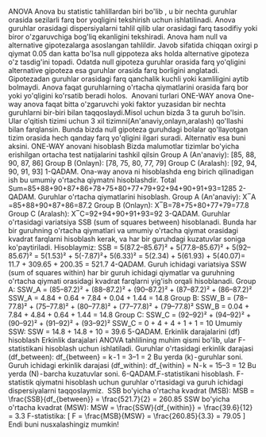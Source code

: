 ANOVA
Anova bu statistic tahlillardan biri bo'lib , u bir nechta guruhlar orasida sezilarli farq bor yoqligini tekshirish uchun ishlatilinadi. Anova guruhlar orasidagi dispersiyalarni tahlil qilib ular orasidagi farq tasodifiy yoki biror o'zgaruvchiga bog'liq ekanligini tekshiradi.
Anova ham null va alternative gipotezalarga asoslangan tahlildir. Javob sifatida chiqqan oxirgi p qiymat 0.05 dan katta bo'lsa null gippoteza aks holda alternative gipoteza o'z tasdig'ini topadi. Odatda null gipoteza guruhlar orasida farq yo'qligini alternative gipoteza esa guruhlar orasida farq borligini anglatadi. Gipotezadan guruhlar orasidagi farq qanchalik kuchli yoki kamliligini aytib bolmaydi. Anova faqat guruhlarning o'rtacha qiymatlarini orasida farq bor yoki yo'qligini ko'rsatib beradi holos. 
Anovani turlari
ONE-WAY anova
One-way anova faqat bitta o'zgaruvchi yoki faktor yuzasidan bir nechta guruhlarni bir-biri bilan taqqoslaydi.Misol uchun bizda 3 ta guruh bo'lsin. Ular o'qitish tizimi uchun 3 xil tizimni(An'anaviy,onlayn,aralash) qo'llashi bilan farqlansin. Bunda bizda null gipoteza guruhdagi bolalar qo'llayotgan tizim orasida hech qanday farq yo'qligini ilgari suradi. Alternativ esa buni aksini.
ONE-WAY anovani hisoblash
Bizda malumotlar tizimlar bo'yicha erishilgan ortacha test natijalarini
tashkil qilsin
Group A (An'anaviy): [85, 88, 90, 87, 86]
Group B (Onlayn): [78, 75, 80, 77, 79]
Group C (Aralash): [92, 94, 90, 91, 93]
1-QADAM. Ona-way anova ni hisoblashda eng birich qilinadigan ish bu umumiy o'rtacha qiymatni hisoblashdir.
Total Sum=85+88+90+87+86+78+75+80+77+79+92+94+90+91+93=1285
2-QADAM. Guruhlar o'rtacha qiymatlarini hisoblash.
Group A (An'anaviy):
X‾A​=85+88+90+87+86​=87.2
Group B (Onlayn):
X‾B​=78+75+80+77+79​=77.8
Group C (Aralash):
X‾C=92+94+90+91+93​=92
3-QADAM. Guruhlar o'rtasidagi variatsiya SSB (sum of squares between) hisoblanadi. Bunda har bir guruhning o'rtacha qiymatlari va umumiy o'rtacha qiymat orasidagi kvadrat farqlarni hisoblash kerak, va har bir guruhdagi kuzatuvlar soniga ko'paytiriladi.
Hisoblaymiz:
SSB = 5(87.2–85.67)² + 5(77.8–85.67)² + 5(92–85.67)² = 5(1.53)² + 5(-7.87)²+ 5(6.33)² = 5(2.34) + 5(61.93) + 5(40.07)= 11.7 + 309.65 + 200.35 = 521.7
4-QADAM. Guruh ichidagi variatsiya SSW (sum of squares within) har bir guruh ichidagi qiymatlar va guruhning o'rtacha qiymati orasidagi kvadrat farqlarni yig'ish orqali hisoblanadi.
Group A:
SSW_A = (85–87.2)² + (88–87.2)² + (90–87.2)² + (87–87.2)² + (86–87.2)²
SSW_A = 4.84 + 0.64 + 7.84 + 0.04 + 1.44 = 14.8
Group B:
SSW_B = (78–77.8)² + (75–77.8)² + (80–77.8)² + (77–77.8)² + (79–77.8)²
SSW_B = 0.04 + 7.84 + 4.84 + 0.64 + 1.44 = 14.8
Group C:
SSW_C = (92–92)² + (94–92)² + (90–92)² + (91–92)² + (93–92)²
SSW_C = 0 + 4 + 4 + 1 + 1 = 10
Umumiy SSW:
SSW = 14.8 + 14.8 + 10 = 39.6
5-QADAM. Erkinlik darajalarini (df) hisoblash
Erkinlik darajalari ANOVA tahlilining muhim qismi bo'lib, ular F-statistikani hisoblash uchun ishlatiladi.
Guruhlar o'rtasidagi erkinlik darajasi (df_between):
df_{between} = k - 1 = 3–1 = 2
Bu yerda (k) - guruhlar soni.
Guruh ichidagi erkinlik darajasi (df_within):
df_{within} = N - k = 15–3 = 12
Bu yerda (N) - barcha kuzatuvlar soni.
6-QADAM.F-statistikani hisoblash. F-statistik qiymatni hisoblash uchun guruhlar o'rtasidagi va guruh ichidagi dispersiyalarni taqqoslaymiz.
 SSB bo'yicha o'rtacha kvadrat (MSB):
MSB = \frac{SSB}{df_{between}} = \frac{521.7}{2} = 260.85
SSW bo'yicha o'rtacha kvadrat (MSW):
MSW = \frac{SSW}{df_{within}} = \frac{39.6}{12} = 3.3
F-statistika:
\[
F = \frac{MSB}{MSW} = \frac{260.85}{3.3} = 79.05
\]
Endi buni nusxalashingiz mumkin!
